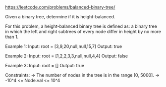 https://leetcode.com/problems/balanced-binary-tree/

Given a binary tree, determine if it is height-balanced.

For this problem, a height-balanced binary tree is defined as:
    a binary tree in which the left and right subtrees of every node differ in height by no more than 1.

Example 1:
Input: root = [3,9,20,null,null,15,7]
Output: true

Example 2:
Input: root = [1,2,2,3,3,null,null,4,4]
Output: false

Example 3:
Input: root = []
Output: true
 
Constraints:
-> The number of nodes in the tree is in the range [0, 5000].
-> -10^4 <= Node.val <= 10^4
